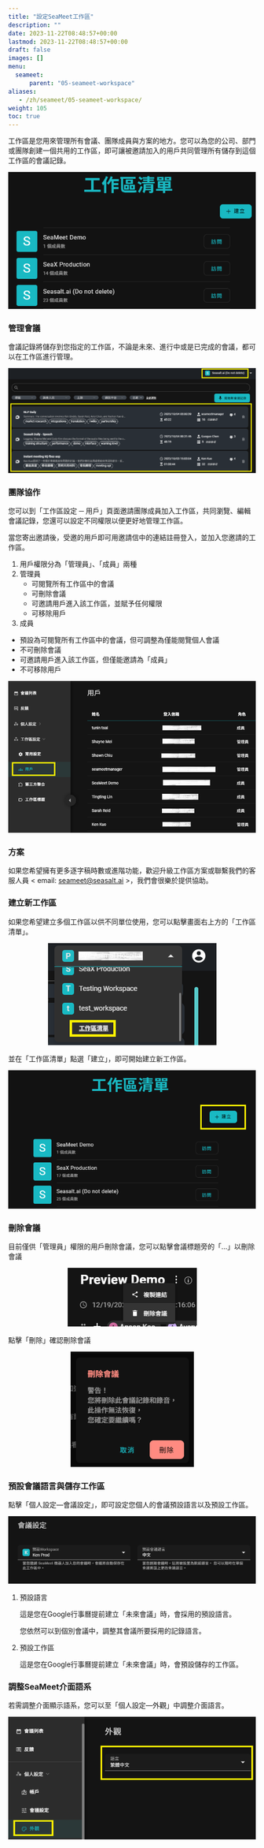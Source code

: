 ```yaml
---
title: "設定SeaMeet工作區"
description: ""
date: 2023-11-22T08:48:57+00:00
lastmod: 2023-11-22T08:48:57+00:00
draft: false
images: []
menu:
  seameet:
      parent: "05-seameet-workspace"
aliases:
   - /zh/seameet/05-seameet-workspace/
weight: 105
toc: true
---
```


工作區是您用來管理所有會議、團隊成員與方案的地方。您可以為您的公司、部門或團隊創建一個共用的工作區，即可讓被邀請加入的用戶共同管理所有儲存到這個工作區的會議記錄。

<center>
<img src="/images/seameet-zh/SeaMeet工作區管理.png" alt="SeaMeet工作區管理"/>
</center>


### 管理會議

會議記錄將儲存到您指定的工作區，不論是未來、進行中或是已完成的會議，都可以在工作區進行管理。

<center>
<img src="/images/seameet-zh/管理SeaMeet會議.png" alt="管理SeaMeet會議"/>
</center>

### 團隊協作

您可以到「工作區設定 ─ 用戶」頁面邀請團隊成員加入工作區，共同瀏覽、編輯會議記錄，您還可以設定不同權限以便更好地管理工作區。

當您寄出邀請後，受邀的用戶即可用邀請信中的連結註冊登入，並加入您邀請的工作區。

1. 用戶權限分為「管理員」、「成員」兩種
2. 管理員
    - 可閱覽所有工作區中的會議
    - 可刪除會議
    - 可邀請用戶進入該工作區，並賦予任何權限
    - 可移除用戶
3. 成員
- 預設為可閱覽所有工作區中的會議，但可調整為僅能閱覽個人會議
- 不可刪除會議
- 可邀請用戶進入該工作區，但僅能邀請為「成員」
- 不可移除用戶

<center>
<img src="/images/seameet-zh/管理SeaMeet成員.png" alt="管理SeaMeet成員"/>
</center>

### 方案

如果您希望擁有更多逐字稿時數或進階功能，歡迎升級工作區方案或聯繫我們的客服人員 < email: seameet@seasalt.ai >，我們會很樂於提供協助。

### 建立新工作區

如果您希望建立多個工作區以供不同單位使用，您可以點擊畫面右上方的「工作區清單」。

<center>
<img src="/images/seameet-zh/前往SeaMeet工作區.png" alt="前往SeaMeet工作區"/>
</center>

並在「工作區清單」點選「建立」，即可開始建立新工作區。

<center>
<img src="/images/seameet-zh/建立新SeaMeet工作區.png" alt="建立新SeaMeet工作區"/>
</center>

### 刪除會議

目前僅供「管理員」權限的用戶刪除會議，您可以點擊會議標題旁的「...」以刪除會議

<center>
<img src="/images/seameet-zh/刪除SeaMeet會議.png" alt="刪除SeaMeet會議"/>
</center>

點擊「刪除」確認刪除會議

<center>
<img src="/images/seameet-zh/刪除SeaMeet會議-2.png" alt="刪除SeaMeet會議-2"/>
</center>

### 預設會議語言與儲存工作區

點擊「個人設定—會議設定」，即可設定您個人的會議預設語言以及預設工作區。

<center>
<img src="/images/seameet-zh/SeaMeet預設會議語言與儲存工作區.png" alt="SeaMeet預設會議語言與儲存工作區"/>
</center>

1. 預設語言

    這是您在Google行事曆提前建立「未來會議」時，會採用的預設語言。

    您依然可以到個別會議中，調整其會議所要採用的記錄語言。

2. 預設工作區

    這是您在Google行事曆提前建立「未來會議」時，會預設儲存的工作區。

### 調整SeaMeet介面語系

若需調整介面顯示語系，您可以至「個人設定—外觀」中調整介面語言。

<center>
<img src="/images/seameet-zh/SeaMeet調整介面語系.png" alt="SeaMeet調整介面語系"/>
</center>
